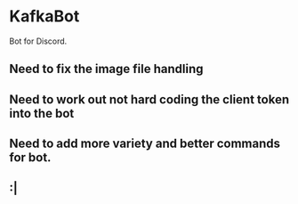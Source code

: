 # KafkaBot
Bot for Discord.

## Need to fix the image file handling
## Need to work out not hard coding the client token into the bot
## Need to add more variety and better commands for bot.

## :|
